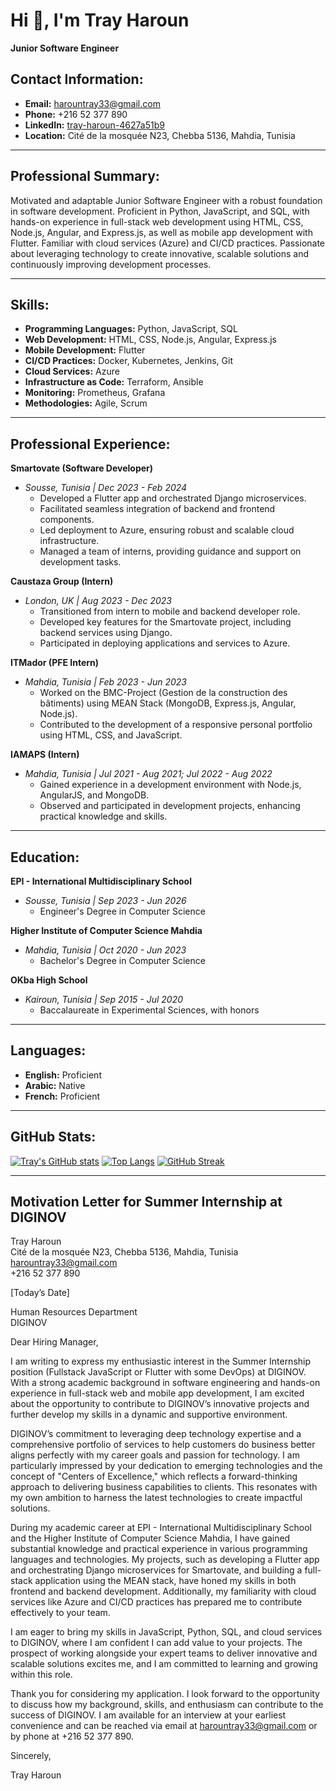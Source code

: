 # Hi 👋, I'm Tray Haroun

**Junior Software Engineer**

## Contact Information:
- **Email:** harountray33@gmail.com
- **Phone:** +216 52 377 890
- **LinkedIn:** [tray-haroun-4627a51b9](https://www.linkedin.com/in/tray-haroun-4627a51b9)
- **Location:** Cité de la mosquée N23, Chebba 5136, Mahdia, Tunisia

---

## Professional Summary:
Motivated and adaptable Junior Software Engineer with a robust foundation in software development. Proficient in Python, JavaScript, and SQL, with hands-on experience in full-stack web development using HTML, CSS, Node.js, Angular, and Express.js, as well as mobile app development with Flutter. Familiar with cloud services (Azure) and CI/CD practices. Passionate about leveraging technology to create innovative, scalable solutions and continuously improving development processes.

---

## Skills:
- **Programming Languages:** Python, JavaScript, SQL
- **Web Development:** HTML, CSS, Node.js, Angular, Express.js
- **Mobile Development:** Flutter
- **CI/CD Practices:** Docker, Kubernetes, Jenkins, Git
- **Cloud Services:** Azure
- **Infrastructure as Code:** Terraform, Ansible
- **Monitoring:** Prometheus, Grafana
- **Methodologies:** Agile, Scrum

---

## Professional Experience:

**Smartovate (Software Developer)**
- *Sousse, Tunisia | Dec 2023 - Feb 2024*
  - Developed a Flutter app and orchestrated Django microservices.
  - Facilitated seamless integration of backend and frontend components.
  - Led deployment to Azure, ensuring robust and scalable cloud infrastructure.
  - Managed a team of interns, providing guidance and support on development tasks.

**Caustaza Group (Intern)**
- *London, UK | Aug 2023 - Dec 2023*
  - Transitioned from intern to mobile and backend developer role.
  - Developed key features for the Smartovate project, including backend services using Django.
  - Participated in deploying applications and services to Azure.

**ITMador (PFE Intern)**
- *Mahdia, Tunisia | Feb 2023 - Jun 2023*
  - Worked on the BMC-Project (Gestion de la construction des bâtiments) using MEAN Stack (MongoDB, Express.js, Angular, Node.js).
  - Contributed to the development of a responsive personal portfolio using HTML, CSS, and JavaScript.

**IAMAPS (Intern)**
- *Mahdia, Tunisia | Jul 2021 - Aug 2021; Jul 2022 - Aug 2022*
  - Gained experience in a development environment with Node.js, AngularJS, and MongoDB.
  - Observed and participated in development projects, enhancing practical knowledge and skills.

---

## Education:

**EPI - International Multidisciplinary School**
- *Sousse, Tunisia | Sep 2023 - Jun 2026*
  - Engineer's Degree in Computer Science

**Higher Institute of Computer Science Mahdia**
- *Mahdia, Tunisia | Oct 2020 - Jun 2023*
  - Bachelor's Degree in Computer Science

**OKba High School**
- *Kairoun, Tunisia | Sep 2015 - Jul 2020*
  - Baccalaureate in Experimental Sciences, with honors

---

## Languages:
- **English:** Proficient
- **Arabic:** Native
- **French:** Proficient

---

## GitHub Stats:
[![Tray's GitHub stats](https://github-readme-stats.vercel.app/api?username=yourusername&show_icons=true&theme=radical)](https://github.com/yourusername)
[![Top Langs](https://github-readme-stats.vercel.app/api/top-langs/?username=yourusername&layout=compact)](https://github.com/yourusername)
[![GitHub Streak](https://github-readme-streak-stats.herokuapp.com/?user=yourusername&theme=dark)](https://github.com/yourusername)

---

## Motivation Letter for Summer Internship at DIGINOV

Tray Haroun  
Cité de la mosquée N23, Chebba 5136, Mahdia, Tunisia  
harountray33@gmail.com  
+216 52 377 890  

[Today’s Date]  

Human Resources Department  
DIGINOV  

Dear Hiring Manager,

I am writing to express my enthusiastic interest in the Summer Internship position (Fullstack JavaScript or Flutter with some DevOps) at DIGINOV. With a strong academic background in software engineering and hands-on experience in full-stack web and mobile app development, I am excited about the opportunity to contribute to DIGINOV’s innovative projects and further develop my skills in a dynamic and supportive environment.

DIGINOV’s commitment to leveraging deep technology expertise and a comprehensive portfolio of services to help customers do business better aligns perfectly with my career goals and passion for technology. I am particularly impressed by your dedication to emerging technologies and the concept of "Centers of Excellence," which reflects a forward-thinking approach to delivering business capabilities to clients. This resonates with my own ambition to harness the latest technologies to create impactful solutions.

During my academic career at EPI - International Multidisciplinary School and the Higher Institute of Computer Science Mahdia, I have gained substantial knowledge and practical experience in various programming languages and technologies. My projects, such as developing a Flutter app and orchestrating Django microservices for Smartovate, and building a full-stack application using the MEAN stack, have honed my skills in both frontend and backend development. Additionally, my familiarity with cloud services like Azure and CI/CD practices has prepared me to contribute effectively to your team.

I am eager to bring my skills in JavaScript, Python, SQL, and cloud services to DIGINOV, where I am confident I can add value to your projects. The prospect of working alongside your expert teams to deliver innovative and scalable solutions excites me, and I am committed to learning and growing within this role.

Thank you for considering my application. I look forward to the opportunity to discuss how my background, skills, and enthusiasm can contribute to the success of DIGINOV. I am available for an interview at your earliest convenience and can be reached via email at harountray33@gmail.com or by phone at +216 52 377 890.

Sincerely,

Tray Haroun
